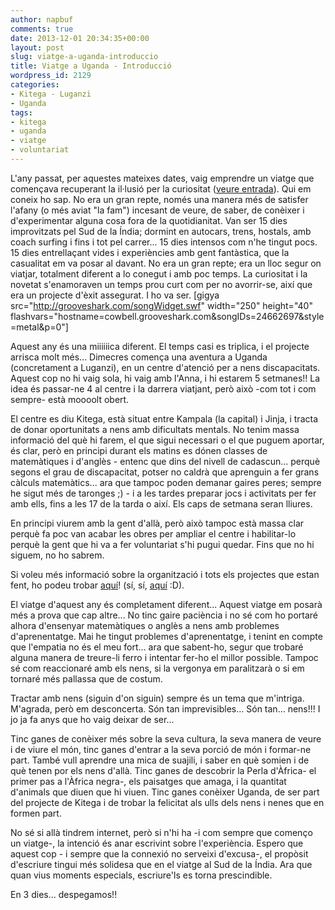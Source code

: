```yaml
---
author: napbuf
comments: true
date: 2013-12-01 20:34:35+00:00
layout: post
slug: viatge-a-uganda-introduccio
title: Viatge a Uganda - Introducció
wordpress_id: 2129
categories:
- Kitega - Luganzi
- Uganda
tags:
- kitega
- uganda
- viatge
- voluntariat
---
```


L'any passat, per aquestes mateixes dates, vaig emprendre un viatge que començava recuperant la il·lusió per la curiositat ([veure entrada](http://napbuf.wordpress.com/2012/10/23/viatge-al-sud-de-la-india-quan-tot-senlaira/)). Qui em coneix ho sap. No era un gran repte, només una manera més de satisfer l'afany (o més aviat "la fam") incesant de veure, de saber, de conèixer i d'experimentar alguna cosa fora de la quotidianitat. Van ser 15 dies improvitzats pel Sud de la Índia; dormint en autocars, trens, hostals, amb coach surfing i fins i tot pel carrer... 15 dies intensos com n'he tingut pocs. 15 dies entrellaçant vides i experiències amb gent fantàstica, que la casualitat em va posar al davant. No era un gran repte; era un lloc segur on viatjar, totalment diferent a lo conegut i amb poc temps. La curiositat i la novetat s'enamoraven un temps prou curt com per no avorrir-se, així que era un projecte d'èxit assegurat. I ho va ser.
[gigya src="http://grooveshark.com/songWidget.swf" width="250" height="40" flashvars="hostname=cowbell.grooveshark.com&songIDs=24662697&style=metal&p=0"]

Aquest any és una miiiiiica diferent. El temps casi es triplica, i el projecte arrisca molt més... Dimecres comença una aventura a Uganda (concretament a Luganzi), en un centre d'atenció per a nens discapacitats. Aquest cop no hi vaig sola, hi vaig amb l'Anna, i hi estarem 5 setmanes!! La idea és passar-ne 4 al centre i la darrera viatjant, però això -com tot i com sempre- està moooolt obert.

El centre es diu Kitega, està situat entre Kampala (la capital) i Jinja, i tracta de donar oportunitats a nens amb dificultats mentals. No tenim massa informació del què hi farem, el que sigui necessari o el que puguem aportar, és clar, però en principi durant els matins es dónen classes de matemàtiques i d'anglès - entenc que dins del nivell de cadascun... perquè segons el grau de discapacitat, potser no caldrà que aprenguin a fer grans càlculs matemàtics... ara que tampoc poden demanar gaires peres; sempre he sigut més de taronges ;) - i a les tardes preparar jocs i activitats per fer amb ells, fins a les 17 de la tarda o així. Els caps de setmana seran lliures.

En principi viurem amb la gent d'allà, però això tampoc està massa clar perquè fa poc van acabar les obres per ampliar el centre i habilitar-lo perquè la gent que hi va a fer voluntariat s'hi pugui quedar. Fins que no hi siguem, no ho sabrem.

Si voleu més informació sobre la organització i tots els projectes que estan fent, ho podeu trobar [aquí](http://www.kitegacc.org)! (sí, sí, [aquí](http://www.kitegacc.org) :D).

El viatge d'aquest any és completament diferent... Aquest viatge em posarà més a prova que cap altre...
No tinc gaire paciència i no sé com ho portaré alhora d'ensenyar matemàtiques o anglès a nens amb problemes d'aprenentatge. Mai he tingut problemes d'aprenentatge, i tenint en compte que l'empatia no és el meu fort... ara que sabent-ho, segur que trobaré alguna manera de treure-li ferro i intentar fer-ho el millor possible. Tampoc sé com reaccionaré amb els nens, si la vergonya em paralitzarà o si em tornaré més pallassa que de costum.

Tractar amb nens (siguin d'on siguin) sempre és un tema que m'intriga. M'agrada, però em desconcerta. Són tan imprevisibles... Són tan... nens!!! I jo ja fa anys que ho vaig deixar de ser...

Tinc ganes de conèixer més sobre la seva cultura, la seva manera de veure i de viure el món, tinc ganes d'entrar a la seva porció de món i formar-ne part. També vull aprendre una mica de suajili, i saber en què somien i de què tenen por els nens d'allà. Tinc ganes de descobrir la Perla d'Àfrica- el primer pas a l'Àfrica negra-, els paisatges que amaga, i la quantitat d'animals que diuen que hi viuen. Tinc ganes conèixer Uganda, de ser part del projecte de Kitega i de trobar la felicitat als ulls dels nens i nenes que en formen part.

No sé si allà tindrem internet, però si n'hi ha -i com sempre que començo un viatge-, la intenció és anar escrivint sobre l'experiència. Espero que aquest cop - i sempre que la connexió no serveixi d'excusa-, el propòsit d'escriure tingui més solidesa que en el viatge al Sud de la Índia. Ara que quan vius moments especials, escriure'ls es torna prescindible.

En 3 dies... despegamos!!
